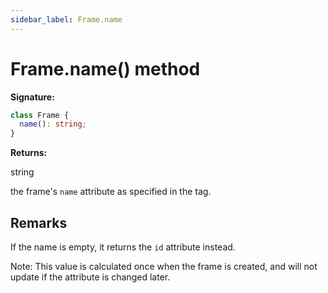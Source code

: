 ```yaml
---
sidebar_label: Frame.name
---
```


# Frame.name() method

**Signature:**

```typescript
class Frame {
  name(): string;
}
```

**Returns:**

string

the frame's `name` attribute as specified in the tag.

## Remarks

If the name is empty, it returns the `id` attribute instead.

Note: This value is calculated once when the frame is created, and will not update if the attribute is changed later.
